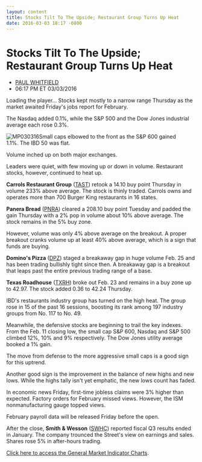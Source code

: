```yaml
---
layout: content
title: Stocks Tilt To The Upside; Restaurant Group Turns Up Heat
date: 2016-03-03 18:17 -0800
---
```



Stocks Tilt To The Upside; Restaurant Group Turns Up Heat
==========================================================




* [PAUL WHITFIELD](https://www.investors.com/author/whitfieldp/ "Posts by PAUL WHITFIELD")
* 06:17 PM ET 03/03/2016




Loading the player...
Stocks kept mostly to a narrow range Thursday as the market awaited Friday's jobs report for February.


The Nasdaq added 0.1%, while the S&P 500 and the Dow Jones industrial average each rose 0.3%.


![MP030316](https://www.investors.com/wp-content/uploads/2016/03/MP030316-1-213x300.jpg)Small caps elbowed to the front as the S&P 600 gained 1.1%. The IBD 50 was flat.


Volume inched up on both major exchanges.


Leaders were quiet, with few moving up or down in volume. Restaurant stocks, however, continued to heat up.


**Carrols Restaurant Group** ([TAST](https://research.investors.com/quote.aspx?symbol=TAST)) retook a 14.10 buy point Thursday in volume 233% above average. The stock is thinly traded. Carrols owns and operates more than 700 Burger King restaurants in 16 states.


**Panera Bread** ([PNRA](https://research.investors.com/quote.aspx?symbol=PNRA)) cleared a 208.10 buy point Tuesday and padded the gain Thursday with a 2% pop in volume about 10% above average. The stock remains in the 5% buy zone.


However, volume was only 4% above average on the breakout. A proper breakout cranks volume up at least 40% above average, which is a sign that funds are buying.


**Domino's Pizza** ([DPZ](https://research.investors.com/quote.aspx?symbol=DPZ)) staged a breakaway gap in huge volume Feb. 25 and has been trading bullishly tight since then. A breakaway gap is a breakout that leaps past the entire previous trading range of a base.


**Texas Roadhouse** ([TXRH](https://research.investors.com/quote.aspx?symbol=TXRH)) broke out Feb. 23 and remains in a buy zone up to 42.97. The stock added 0.36 to 42.24 Thursday.


IBD's restaurants industry group has turned on the high heat. The group rose in 15 of the past 16 sessions, boosting its rank among 197 industry groups from No. 117 to No. 49.


Meanwhile, the defensive stocks are beginning to trail the key indexes. From the Feb. 11 closing low, the small cap S&P 600, Nasdaq and S&P 500 climbed 12%, 10% and 9% respectively. The Dow Jones utility average booked a 1% gain.


The move from defense to the more aggressive small caps is a good sign for this uptrend.


Another good sign is the improvement in the balance of new highs and new lows. While the highs tally isn't yet emphatic, the new lows count has faded.


In economic news Friday, first-time jobless claims were 3% higher than expected. Factory orders for February missed views. However, the ISM nonmanufacturing gauge topped views.


February payroll data will be released Friday before the open.


After the close, **Smith & Wesson** ([SWHC](https://research.investors.com/quote.aspx?symbol=SWHC)) reported fiscal Q3 results ended in January. The company trounced the Street's view on earnings and sales. Shares rose 5% in after-hours trading.


[Click here to access the General Market Indicator Charts](https://www.investors.com/wp-content/uploads/2016/03/GMI_030416.pdf).




